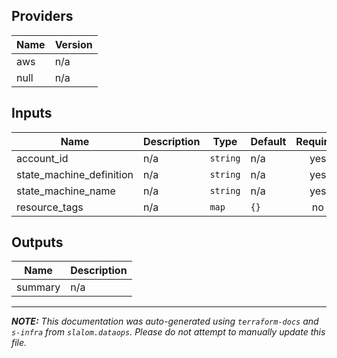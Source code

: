## Providers

| Name | Version |
|------|---------|
| aws | n/a |
| null | n/a |

## Inputs

| Name | Description | Type | Default | Required |
|------|-------------|------|---------|:-----:|
| account\_id | n/a | `string` | n/a | yes |
| state\_machine\_definition | n/a | `string` | n/a | yes |
| state\_machine\_name | n/a | `string` | n/a | yes |
| resource\_tags | n/a | `map` | `{}` | no |

## Outputs

| Name | Description |
|------|-------------|
| summary | n/a |

---------------------

_**NOTE:** This documentation was auto-generated using
`terraform-docs` and `s-infra` from `slalom.dataops`.
Please do not attempt to manually update this file._
